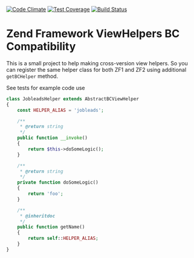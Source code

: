 [![Code Climate](https://codeclimate.com/github/tworzenieweb/zf-bc-view-helpers/badges/gpa.svg)](https://codeclimate.com/github/tworzenieweb/zf-bc-view-helpers) [![Test Coverage](https://codeclimate.com/github/tworzenieweb/zf-bc-view-helpers/badges/coverage.svg)](https://codeclimate.com/github/tworzenieweb/zf-bc-view-helpers/coverage) [![Build Status](https://travis-ci.org/tworzenieweb/zf-bc-view-helpers.svg?branch=master)](https://travis-ci.org/tworzenieweb/zf-bc-view-helpers)

Zend Framework ViewHelpers BC Compatibility
=======

This is a small project to help making cross-version view helpers.
So you can register the same helper class for both ZF1 and ZF2 using additional `getBCHelper` method.

See tests for example code use

```php
class JobleadsHelper extends AbstractBCViewHelper
{
    const HELPER_ALIAS = 'jobleads';

    /**
     * @return string
     */
    public function __invoke()
    {
        return $this->doSomeLogic();
    }

    /**
     * @return string
     */
    private function doSomeLogic()
    {
        return 'foo';
    }

    /**
     * @inheritdoc
     */
    public function getName()
    {
        return self::HELPER_ALIAS;
    }
}
```
